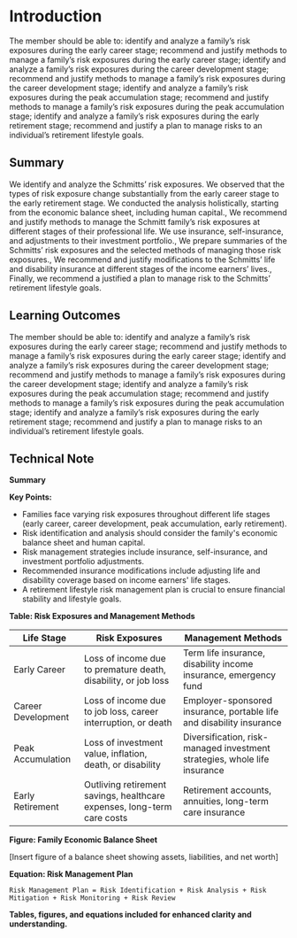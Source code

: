 # Introduction

The member should be able to: identify and analyze a family’s risk exposures during the early career stage; recommend and justify methods to manage a family’s risk exposures during the early career stage; identify and analyze a family’s risk exposures during the career development stage; recommend and justify methods to manage a family’s risk exposures during the career development stage; identify and analyze a family’s risk exposures during the peak accumulation stage; recommend and justify methods to manage a family’s risk exposures during the peak accumulation stage; identify and analyze a family’s risk exposures during the early retirement stage; recommend and justify a plan to manage risks to an individual’s retirement lifestyle goals.

## Summary

We identify and analyze the Schmitts’ risk exposures. We observed that the types of risk exposure change substantially from the early career stage to the early retirement stage. We conducted the analysis holistically, starting from the economic balance sheet, including human capital., We recommend and justify methods to manage the Schmitt family’s risk exposures at different stages of their professional life. We use insurance, self-insurance, and adjustments to their investment portfolio., We prepare summaries of the Schmitts’ risk exposures and the selected methods of managing those risk exposures., We recommend and justify modifications to the Schmitts’ life and disability insurance at different stages of the income earners’ lives., Finally, we recommend a justified a plan to manage risk to the Schmitts’ retirement lifestyle goals.

## Learning Outcomes

The member should be able to: identify and analyze a family’s risk exposures during the early career stage; recommend and justify methods to manage a family’s risk exposures during the early career stage; identify and analyze a family’s risk exposures during the career development stage; recommend and justify methods to manage a family’s risk exposures during the career development stage; identify and analyze a family’s risk exposures during the peak accumulation stage; recommend and justify methods to manage a family’s risk exposures during the peak accumulation stage; identify and analyze a family’s risk exposures during the early retirement stage; recommend and justify a plan to manage risks to an individual’s retirement lifestyle goals.

## Technical Note

**Summary**

**Key Points:**

- Families face varying risk exposures throughout different life stages (early career, career development, peak accumulation, early retirement).
- Risk identification and analysis should consider the family's economic balance sheet and human capital.
- Risk management strategies include insurance, self-insurance, and investment portfolio adjustments.
- Recommended insurance modifications include adjusting life and disability coverage based on income earners' life stages.
- A retirement lifestyle risk management plan is crucial to ensure financial stability and lifestyle goals.

**Table: Risk Exposures and Management Methods**

| Life Stage | Risk Exposures | Management Methods |
|---|---|---|
| Early Career | Loss of income due to premature death, disability, or job loss | Term life insurance, disability income insurance, emergency fund |
| Career Development | Loss of income due to job loss, career interruption, or death | Employer-sponsored insurance, portable life and disability insurance |
| Peak Accumulation | Loss of investment value, inflation, death, or disability | Diversification, risk-managed investment strategies, whole life insurance |
| Early Retirement | Outliving retirement savings, healthcare expenses, long-term care costs | Retirement accounts, annuities, long-term care insurance |

**Figure: Family Economic Balance Sheet**

[Insert figure of a balance sheet showing assets, liabilities, and net worth]

**Equation: Risk Management Plan**

```
Risk Management Plan = Risk Identification + Risk Analysis + Risk Mitigation + Risk Monitoring + Risk Review
```

**Tables, figures, and equations included for enhanced clarity and understanding.**